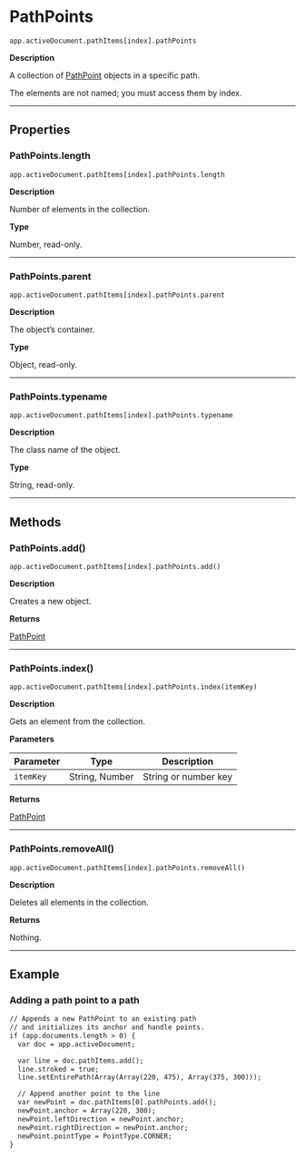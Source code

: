 <a id="jsobjref-pathpoints"></a>

# PathPoints

`app.activeDocument.pathItems[index].pathPoints`

**Description**

A collection of [PathPoint](PathPoint.md#jsobjref-pathpoint) objects in a specific path.

The elements are not named; you must access them by index.

---

## Properties

<a id="jsobjref-pathpoints-length"></a>

### PathPoints.length

`app.activeDocument.pathItems[index].pathPoints.length`

**Description**

Number of elements in the collection.

**Type**

Number, read-only.

---

<a id="jsobjref-pathpoints-parent"></a>

### PathPoints.parent

`app.activeDocument.pathItems[index].pathPoints.parent`

**Description**

The object’s container.

**Type**

Object, read-only.

---

<a id="jsobjref-pathpoints-typename"></a>

### PathPoints.typename

`app.activeDocument.pathItems[index].pathPoints.typename`

**Description**

The class name of the object.

**Type**

String, read-only.

---

## Methods

<a id="jsobjref-pathpoints-add"></a>

### PathPoints.add()

`app.activeDocument.pathItems[index].pathPoints.add()`

**Description**

Creates a new object.

**Returns**

[PathPoint](PathPoint.md#jsobjref-pathpoint)

---

<a id="jsobjref-pathpoints-index"></a>

### PathPoints.index()

`app.activeDocument.pathItems[index].pathPoints.index(itemKey)`

**Description**

Gets an element from the collection.

**Parameters**

| Parameter   | Type           | Description          |
|-------------|----------------|----------------------|
| `itemKey`   | String, Number | String or number key |

**Returns**

[PathPoint](PathPoint.md#jsobjref-pathpoint)

---

<a id="jsobjref-pathpoints-removeall"></a>

### PathPoints.removeAll()

`app.activeDocument.pathItems[index].pathPoints.removeAll()`

**Description**

Deletes all elements in the collection.

**Returns**

Nothing.

---

## Example

### Adding a path point to a path

```default
// Appends a new PathPoint to an existing path
// and initializes its anchor and handle points.
if (app.documents.length > 0) {
  var doc = app.activeDocument;

  var line = doc.pathItems.add();
  line.stroked = true;
  line.setEntirePath(Array(Array(220, 475), Array(375, 300)));

  // Append another point to the line
  var newPoint = doc.pathItems[0].pathPoints.add();
  newPoint.anchor = Array(220, 300);
  newPoint.leftDirection = newPoint.anchor;
  newPoint.rightDirection = newPoint.anchor;
  newPoint.pointType = PointType.CORNER;
}
```
